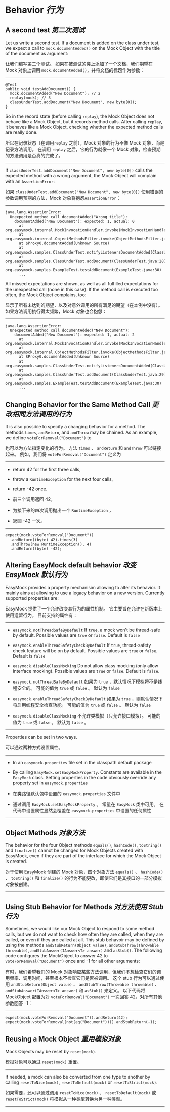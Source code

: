 # Behavior _行为_

## A second test _第二次测试_

Let us write a second test. 
If a document is added on the class under test, we expect a call to `mock.documentAdded()` on the Mock Object with the title of the document as argument:


让我们编写第二个测试。
如果在被测试的类上添加了一个文档，我们期望在 Mock 对象上调用 `mock.documentAdded()`，并将文档的标题作为参数：

---

```text
@Test
public void testAddDocument() {
  mock.documentAdded("New Document"); // 2
  replay(mock); // 3
  classUnderTest.addDocument("New Document", new byte[0]);
}
```

So in the record state (before calling `replay`), the Mock Object does not behave like a Mock Object, but it records method calls. 
After calling `replay`, it behaves like a Mock Object, checking whether the expected method calls are really done.


所以在记录状态（在调用`replay` 之前），Mock 对象的行为不像 Mock 对象，而是记录方法调用。
在调用 `replay` 之后，它的行为就像一个 Mock 对象，检查预期的方法调用是否真的完成了。

---

If `classUnderTest.addDocument("New Document", new byte[0])` calls the expected method with a wrong argument, the Mock Object will complain with an `AssertionError`:


如果 `classUnderTest.addDocument("New Document", new byte[0])` 使用错误的参数调用预期的方法，Mock 对象将抱怨`AssertionError`：

---

```log
java.lang.AssertionError:
  Unexpected method call documentAdded("Wrong title"):
    documentAdded("New Document"): expected: 1, actual: 0
      at org.easymock.internal.MockInvocationHandler.invoke(MockInvocationHandler.java:29)
      at org.easymock.internal.ObjectMethodsFilter.invoke(ObjectMethodsFilter.java:44)
      at $Proxy0.documentAdded(Unknown Source)
      at org.easymock.samples.ClassUnderTest.notifyListenersDocumentAdded(ClassUnderTest.java:61)
      at org.easymock.samples.ClassUnderTest.addDocument(ClassUnderTest.java:28)
      at org.easymock.samples.ExampleTest.testAddDocument(ExampleTest.java:30)
      ...
```

All missed expectations are shown, as well as all fulfilled expectations for the unexpected call (none in this case). 
If the method call is executed too often, the Mock Object complains, too:


显示了所有未达到的期望，以及对意外调用的所有满足的期望（在本例中没有）。
如果方法调用执行得太频繁，Mock 对象也会抱怨：

---

```log
java.lang.AssertionError:
  Unexpected method call documentAdded("New Document"):
    documentAdded("New Document"): expected: 1, actual: 2
      at org.easymock.internal.MockInvocationHandler.invoke(MockInvocationHandler.java:29)
      at org.easymock.internal.ObjectMethodsFilter.invoke(ObjectMethodsFilter.java:44)
      at $Proxy0.documentAdded(Unknown Source)
      at org.easymock.samples.ClassUnderTest.notifyListenersDocumentAdded(ClassUnderTest.java:62)
      at org.easymock.samples.ClassUnderTest.addDocument(ClassUnderTest.java:29)
      at org.easymock.samples.ExampleTest.testAddDocument(ExampleTest.java:30)
      ...
```

## Changing Behavior for the Same Method Call _更改相同方法调用的行为_

It is also possible to specify a changing behavior for a method. 
The methods `times`, `andReturn`, and `andThrow` may be chained. 
As an example, we define `voteForRemoval("Document")` to


也可以为方法指定变化的行为。
方法 `times` 、 `andReturn` 和 `andThrow` 可以链接起来。
例如，我们将 `voteForRemoval("Document")` 定义为

---

* return 42 for the first three calls,
* throw a `RuntimeException` for the next four calls,
* return -42 once.


* 前三个调用返回 42，
* 为接下来的四次调用抛出一个 `RuntimeException` ，
* 返回 -42 一次。

---

```text
expect(mock.voteForRemoval("Document"))
  .andReturn((byte) 42).times(3)
  .andThrow(new RuntimeException(), 4)
  .andReturn((byte) -42);
```

## Altering EasyMock default behavior _改变 EasyMock 默认行为_

EasyMock provides a property mechanisim allowing to alter its behavior. 
It mainly aims at allowing to use a legacy behavior on a new version. 
Currently supported properties are:


EasyMock 提供了一个允许改变其行为的属性机制。
它主要旨在允许在新版本上使用遗留行为。
目前支持的属性有：

---

* `easymock.notThreadSafeByDefault`
    If `true`, a mock won't be thread-safe by default. 
    Possible values are `true` or `false`. 
    Default is `false`

* `easymock.enableThreadSafetyCheckByDefault`
    If `true`, thread-safety check feature will be on by default. 
    Possible values are `true` or `false`. 
    Default is `false`

* `easymock.disableClassMocking`
    Do not allow class mocking (only allow interface mocking). 
    Possible values are `true` or `false`. 
    Default is `false`.


* `easymock.notThreadSafeByDefault`
  如果为 `true` ，默认情况下模拟将不是线程安全的。
  可能的值为 `true` 或 `false` 。
  默认为 `false`

* `easymock.enableThreadSafetyCheckByDefault`
  如果为 `true` ，则默认情况下将启用线程安全检查功能。
  可能的值为 `true` 或 `false` 。
  默认为 `false`

* `easymock.disableClassMocking`
  不允许类模拟（只允许接口模拟）。
  可能的值为 `true` 或 `false` 。
  默认为 `false` 。

---

Properties can be set in two ways.


可以通过两种方式设置属性。

---

* In an `easymock.properties` file set in the classpath default package
* By calling `EasyMock.setEasyMockProperty`. 
    Constants are available in the `EasyMock` class. 
    Setting properties in the code obviously override any property set in `easymock.properties`


* 在类路径默认包中设置的 `easymock.properties` 文件中
* 通过调用 `EasyMock.setEasyMockProperty` 。
  常量在 `EasyMock` 类中可用。
  在代码中设置属性显然会覆盖在 `easymock.properties` 中设置的任何属性

---

## Object Methods _对象方法_

The behavior for the four Object methods `equals()`, `hashCode()`, `toString()` and `finalize()` cannot be changed for Mock Objects created with EasyMock, even if they are part of the interface for which the Mock Object is created.


对于使用 EasyMock 创建的 Mock 对象，四个对象方法 `equals()` 、 `hashCode()` 、 `toString()` 和 `finalize()` 的行为不能更改，即使它们是其接口的一部分模拟对象被创建。

---

## Using Stub Behavior for Methods _对方法使用 Stub 行为_

Sometimes, we would like our Mock Object to respond to some method calls, but we do not want to check how often they are called, when they are called, or even if they are called at all. 
This stub behavoir may be defined by using the methods `andStubReturn(Object value)`, `andStubThrow(Throwable throwable)`, `andStubAnswer(IAnswer<T> answer)` and `asStub()`. 
The following code configures the MockObject to answer 42 to `voteForRemoval("Document")` once and -1 for all other arguments:


有时，我们希望我们的 Mock 对象响应某些方法调用，但我们不想检查它们的调用频率、调用时间，甚至根本不检查它们是否被调用。
这个 stub 行为可以通过使用 `andStubReturn(Object value)` 、 `andStubThrow(Throwable throwable)` 、 `andStubAnswer(IAnswer<T> answer)` 和 `asStub()` 来定义。
以下代码将 MockObject 配置为对 `voteForRemoval("Document")` 一次回答 42，对所有其他参数回答 -1：

---

```text
expect(mock.voteForRemoval("Document")).andReturn(42);
expect(mock.voteForRemoval(not(eq("Document")))).andStubReturn(-1);
```

## Reusing a Mock Object _重用模拟对象_

Mock Objects may be reset by `reset(mock)`.


模拟对象可以通过 `reset(mock)` 重置。

---

If needed, a mock can also be converted from one type to another by calling `resetToNice(mock)`, `resetToDefault(mock)` or `resetToStrict(mock)`.


如果需要，还可以通过调用 `resetToNice(mock)` 、 `resetToDefault(mock)` 或 `resetToStrict(mock)` 将模拟从一种类型转换为另一种类型。

---
